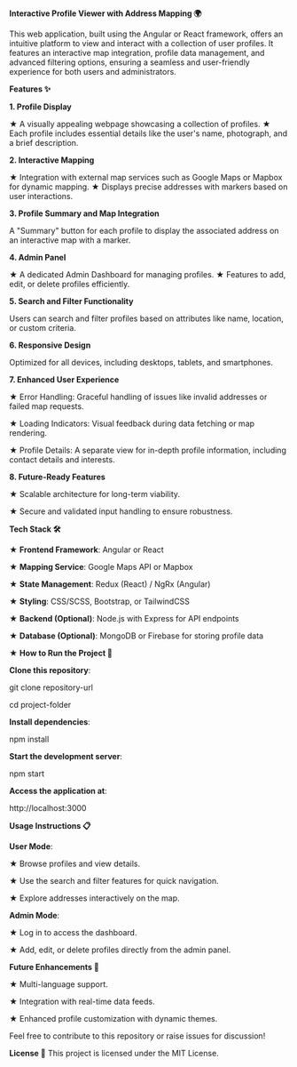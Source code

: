 **Interactive Profile Viewer with Address Mapping 🌍**

This web application, built using the Angular or React framework, offers an intuitive platform to view and interact with a collection of user profiles. It features an interactive map integration, profile data management, and advanced filtering options, ensuring a seamless and user-friendly experience for both users and administrators.

**Features ✨**

**1. Profile Display**

★ A visually appealing webpage showcasing a collection of profiles.
★ Each profile includes essential details like the user's name, photograph, and a brief description.

**2. Interactive Mapping**

★ Integration with external map services such as Google Maps or Mapbox for dynamic mapping.
★ Displays precise addresses with markers based on user interactions.

**3. Profile Summary and Map Integration**

A "Summary" button for each profile to display the associated address on an interactive map with a marker.

**4. Admin Panel**

★ A dedicated Admin Dashboard for managing profiles.
★ Features to add, edit, or delete profiles efficiently.

**5. Search and Filter Functionality**

Users can search and filter profiles based on attributes like name, location, or custom criteria.

**6. Responsive Design**

Optimized for all devices, including desktops, tablets, and smartphones.

**7. Enhanced User Experience**

★ Error Handling: Graceful handling of issues like invalid addresses or failed map requests.

★ Loading Indicators: Visual feedback during data fetching or map rendering.

★ Profile Details: A separate view for in-depth profile information, including contact details and interests.

**8. Future-Ready Features**

★ Scalable architecture for long-term viability.

★ Secure and validated input handling to ensure robustness.

**Tech Stack 🛠️**

★ **Frontend Framework**: Angular or React

★ **Mapping Service**: Google Maps API or Mapbox

★ **State Management**: Redux (React) / NgRx (Angular)

★ **Styling**: CSS/SCSS, Bootstrap, or TailwindCSS

★ **Backend (Optional)**: Node.js with Express for API endpoints

★ **Database (Optional)**: MongoDB or Firebase for storing profile data

★ **How to Run the Project 🚀**

**Clone this repository**:

git clone repository-url

cd project-folder

**Install dependencies**:

npm install

**Start the development server**:

npm start

**Access the application at**:

http://localhost:3000

**Usage Instructions 📋**

**User Mode**:

★ Browse profiles and view details.

★ Use the search and filter features for quick navigation.

★ Explore addresses interactively on the map.

**Admin Mode**:

★ Log in to access the dashboard.

★ Add, edit, or delete profiles directly from the admin panel.

**Future Enhancements 🚀**

★ Multi-language support.

★ Integration with real-time data feeds.

★ Enhanced profile customization with dynamic themes.

Feel free to contribute to this repository or raise issues for discussion!

**License 📄**
This project is licensed under the MIT License.


